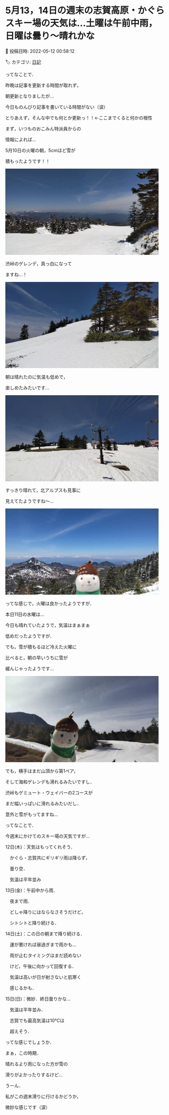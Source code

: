 # 5月13，14日の週末の志賀高原・かぐらスキー場の天気は…土曜は午前中雨，日曜は曇り～晴れかな

📅 投稿日時: 2022-05-12 00:58:12

🏷️ カテゴリ: [日記](cc4b5682fb7b8b144980957a978653fb0.md)

ってなことで．


昨晩は記事を更新する時間が取れず，


朝更新となりましたが…


今日ものんびり記事を書いている時間がない（涙）





とりあえず，そんな中でも何とか更新っ！！←ここまでくると何かの根性








まず，いつものおこみん特派員からの


情報によれば…


5月10日の火曜の朝，5cmほど雪が


積もったようです！！




![4f02553fa7ee026fc6fa54b5479f1353.jpg](images/4f02553fa7ee026fc6fa54b5479f1353.jpg)




渋峠のゲレンデ，真っ白になって


ますね…！




![e34ed3228767c4b9c8027572615a4ee2.jpg](images/e34ed3228767c4b9c8027572615a4ee2.jpg)




朝は晴れたのに気温も低めで，


楽しめたみたいです…




![37229cffde5f1c2c61a4668fdc6d486c.jpg](images/37229cffde5f1c2c61a4668fdc6d486c.jpg)




すっきり晴れて，北アルプスも見事に


見えてたようですね～…




![53f2a1d7259afc54df75859446c82934.jpg](images/53f2a1d7259afc54df75859446c82934.jpg)







ってな感じで，火曜は良かったようですが．


本日11日の水曜は…


今日も晴れていたようで，気温はまぁまぁ


低めだったようですが．


でも，雪が積もるほど冷えた火曜に


比べると，朝の早いうちに雪が


緩んじゃったようです…




![7aa5c8a8a9fc9fb4390ce0d48a7fda56.jpg](images/7aa5c8a8a9fc9fb4390ce0d48a7fda56.jpg)




でも，横手はまだ山頂から第1ペア，


そして海和ゲレンデも滑れるみたいですし．


渋峠もゲミュート・ウェイバーの2コースが


まだ幅いっぱいに滑れるみたいだし．


意外と雪がもってますね…





ってなことで．


今週末にかけてのスキー場の天気ですが…





12日(木)：天気はもってくれそう．


　かぐら・志賀共にギリギリ雨は降らず，


　曇り空．


　気温は平年並み





13日(金)：午前中から雨．


　夜まで雨．


　どしゃ降りにはならなさそうだけど，


　シトシトと降り続ける．





14日(土)：この日の朝まで降り続ける．


　運が悪ければ昼過ぎまで雨かも…


　雨が止むタイミングはまだ読めない


　けど，午後に向かって回復する．


　気温は高いが日が射さないと肌寒く


　感じるかも．





15日(日)：微妙．終日曇りかな…


　気温は平年並み．


　志賀でも最高気温は10℃は


　超えそう．





ってな感じでしょうか．





まぁ，この時期．


晴れるより雨になった方が雪の


滑りがよかったりするけど…


うーん．


私がこの週末滑りに行けるかどうか，


微妙な感じです（涙）
